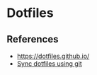 # Dotfiles

## References

- https://dotfiles.github.io/
- [Sync dotfiles using git](https://jooooel.com/sync-dotfiles-using-git/)

